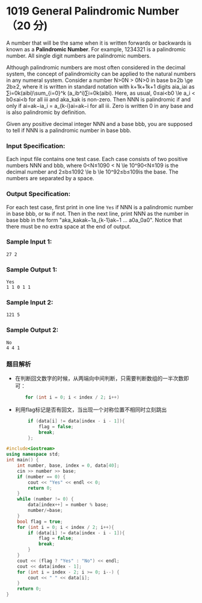 # 1019 General Palindromic Number （20 分)

A number that will be the same when it is written forwards or backwards is known as a **Palindromic Number**. For example, 1234321 is a palindromic number. All single digit numbers are palindromic numbers.

Although palindromic numbers are most often considered in the decimal system, the concept of palindromicity can be applied to the natural numbers in any numeral system. Consider a number N>0N > 0N>0 in base b≥2b \\ge 2b≥2, where it is written in standard notation with k+1k+1k+1 digits aia_ia​i​​ as ∑i=0k(aibi)\\sum_{i=0}^k (a_ib^i)∑​i=0​k​​(a​i​​b​i​​). Here, as usual, 0≤ai<b0 \\le a_i < b0≤a​i​​<b for all iii and aka_ka​k​​ is non-zero. Then NNN is palindromic if and only if ai=ak−ia\_i = a\_{k-i}a​i​​=a​k−i​​ for all iii. Zero is written 0 in any base and is also palindromic by definition.

Given any positive decimal integer NNN and a base bbb, you are supposed to tell if NNN is a palindromic number in base bbb.

### Input Specification:

Each input file contains one test case. Each case consists of two positive numbers NNN and bbb, where 0<N≤1090 < N \\le 10^90<N≤10​9​​ is the decimal number and 2≤b≤1092 \\le b \\le 10^92≤b≤10​9​​ is the base. The numbers are separated by a space.

### Output Specification:

For each test case, first print in one line `Yes` if NNN is a palindromic number in base bbb, or `No` if not. Then in the next line, print NNN as the number in base bbb in the form "aka_ka​k​​ ak−1a_{k-1}a​k−1​​ ... a0a_0a​0​​". Notice that there must be no extra space at the end of output.

### Sample Input 1:

    27 2
    

### Sample Output 1:

    Yes
    1 1 0 1 1
    

### Sample Input 2:

    121 5
    

### Sample Output 2:

    No
    4 4 1

### 题目解析

- 在判断回文数字的时候，从两端向中间判断，只需要判断数组的一半次数即可：

 ```C++
        for (int i = 0; i < index / 2; i++)
 ```

- 利用flag标记是否有回文，当出现一个对称位置不相同时立刻跳出

```C++
       	if (data[i] != data[index - i - 1]){
			flag = false;
			break;
		};
```

```C++
#include<iostream>
using namespace std;
int main() {
	int number, base, index = 0, data[40];
	cin >> number >> base;
	if (number == 0) {
		cout << "Yes" << endl << 0;
		return 0;
	}
	while (number != 0) {
		data[index++] = number % base;
		number/=base;
	}
	bool flag = true;
	for (int i = 0; i < index / 2; i++){
		if (data[i] != data[index - i - 1]){
			flag = false;
			break;
		}
	}
	cout << (flag ? "Yes" : "No") << endl;
	cout << data[index - 1];
	for (int i = index - 2; i >= 0; i--) {
		cout << " " << data[i];
	}
	return 0;
}
```